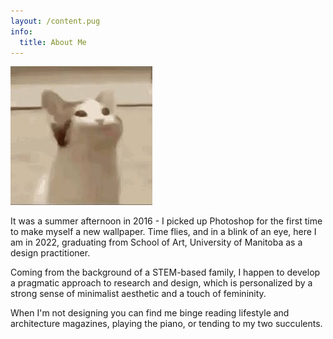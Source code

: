 ```yaml
---
layout: /content.pug
info:
  title: About Me
---
```

![](/assets/work/test/3.jpg)

It was a summer afternoon in 2016 - I picked up Photoshop for the first time to make myself a new wallpaper. Time flies, and in a blink of an eye, here I am in 2022, graduating from School of Art, University of Manitoba as a design practitioner.

Coming from the background of a STEM-based family, I happen to develop a pragmatic approach to research and design, which is personalized by a strong sense of minimalist aesthetic and a touch of femininity.

When I'm not designing you can find me binge reading lifestyle and architecture magazines, playing the piano, or tending to my two succulents.